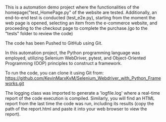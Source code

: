 This is a automation demo project where the functionalities of the homepage("test_HomePage.py" of the website are tested.
Additionally, an end-to-end test is conducted (test_e2e.py), starting from the moment the web page is opened, selecting an item from the e-commerce website,
and proceeding to the checkout page to complete the purchase.(go to the "tests" folder to review the code)

The code has been Pushed to GitHub using Git.

In this automation project, the Python programming language was employed, utilizing Selenium WebDriver, pytest, 
and Object-Oriented Programming (OOP) principles to construct a framework.

To run the code, you can clone it using Git from: https://github.com/KevinMarxKvM/Selenium_Webdriver_with_Python_Frameworks.git

The logging class was imported to generate a 'logfile.log' where a real-time report of the code execution is compiled. 
Similarly, you will find an HTML report from the last time the code was run, 
including its results (copy the path of the report.html and paste it into your web browser to view the report).

